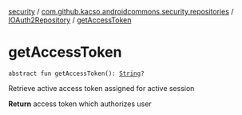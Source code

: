 [security](../../index.md) / [com.github.kacso.androidcommons.security.repositories](../index.md) / [IOAuth2Repository](index.md) / [getAccessToken](./get-access-token.md)

# getAccessToken

`abstract fun getAccessToken(): `[`String`](https://kotlinlang.org/api/latest/jvm/stdlib/kotlin/-string/index.html)`?`

Retrieve active access token assigned for active session

**Return**
access token which authorizes user


